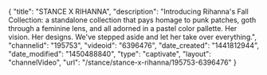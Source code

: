 {
    "title": "STANCE X RIHANNA",
    "description": "Introducing Rihanna's Fall Collection: a standalone collection that pays homage to punk patches, goth through a feminine lens, and all adorned in a pastel color pallette. Her vision. Her designs. We've stepped aside and let her take over everything.",
    "channelid": "195753",
    "videoid": "6396476",
    "date_created": "1441812944",
    "date_modified": "1450488840",
    "type": "captivate",
    "layout": "channelVideo",
    "url": "\/stance\/stance-x-rihanna\/195753-6396476"
}